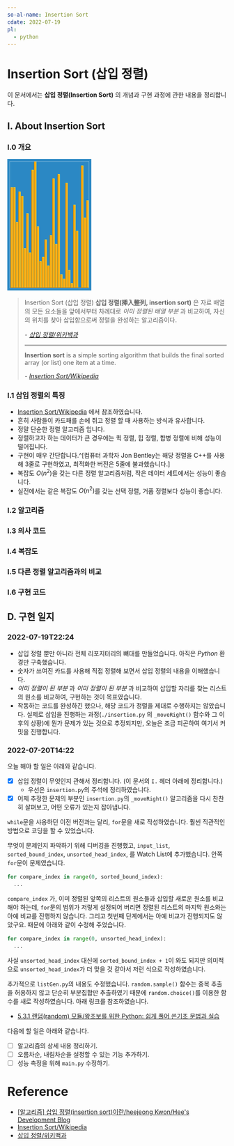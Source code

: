 ```yaml
---
so-al-name: Insertion Sort
cdate: 2022-07-19
pl:
  - python
---
```


# Insertion Sort (삽입 정렬)

이 문서에서는 **삽입 정렬(Insertion Sort)** 의 개념과 구현 과정에 관한 내용을 정리합니다.

## I. About Insertion Sort

### I.0 개요

![Insertion_Sort_Visualize.gif](./images/Insertion_Sort_Visualize.gif)

> Insertion Sort (삽입 정렬)
> **삽입 정렬(揷入整列, insertion sort)** 은 자료 배열의 모든 요소들을 앞에서부터 차례대로 *이미 정렬된 배열 부분* 과 비교하여, 자신의 위치를 찾아 삽입함으로써 정렬을 완성하는 알고리즘이다.
> 
> *\- [삽입 정렬/위키백과](https://ko.wikipedia.org/wiki/삽입_정렬)*
> 
> ---
> 
> **Insertion sort** is a simple sorting algorithm that builds the final sorted array (or list) one item at a time.
> 
> *\- [Insertion Sort/Wikipedia](https://en.wikipedia.org/wiki/Insertion_sort)*

### I.1 삽입 정렬의 특징

- [Insertion Sort/Wikipedia](https://en.wikipedia.org/wiki/Insertion_sort) 에서 참조하였습니다.
- 흔히 사람들이 카드패를 손에 쥐고 정렬 할 때 사용하는 방식과 유사합니다.
- 정말 단순한 정렬 알고리즘 입니다.
- 정렬하고자 하는 데이터가 큰 경우에는 퀵 정렬, 힙 정렬, 합병 정렬에 비해 성능이 떨어집니다.
- 구현이 매우 간단합니다.^[컴퓨터 과학자 Jon Bentley는 해당 정렬을 C++를 사용해 3줄로 구현하였고, 최적화한 버전은 5줄에 불과했습니다.]
- 복잡도 $O(n^2)$을 갖는 다른 정렬 알고리즘처럼, 작은 데이터 세트에서는 성능이 좋습니다.
- 실전에서는 같은 복잡도 $O(n^2)$를 갖는 선택 정렬, 거품 정렬보다 성능이 좋습니다.

### I.2 알고리즘

### I.3 의사 코드

### I.4 복잡도

### I.5 다른 정렬 알고리즘과의 비교

### I.6 구현 코드


## D. 구현 일지

### 2022-07-19T22:24

- 삽입 정렬 뿐만 아니라 전체 리포지터리의 뼈대를 만들었습니다. 아직은 *Python* 환경만 구축했습니다.
- 숫자가 쓰여진 카드를 사용해 직접 정렬해 보면서 삽입 정렬의 내용을 이해했습니다.
- *이미 정렬이 된 부분* 과 *이미 정렬이 된 부분* 과 비교하여 삽입할 자리를 찾는 리스트의 원소를 비교하여, 구현하는 것이 목표였습니다.
- 작동하는 코드를 완성하긴 했으나, 해당 코드가 정렬을 제대로 수행하지는 않았습니다. 실제로 삽입을 진행하는 과정(`./insertion.py` 의 `_moveRight()` 함수와 그 이후의 상황)에 뭔가 문제가 있는 것으로 추정되지만, 오늘은 조금 피곤하여 여기서 커밋을 진행합니다.

### 2022-07-20T14:22

오늘 해야 할 일은 아래와 같습니다.

- [x] 삽입 정렬이 무엇인지 관해서 정리합니다. (이 문서의 `I.` 헤더 아래에 정리합니다.)
  - 우선은 `insertion.py`의 주석에 정리하였습니다.
- [x] 어제 추정한 문제의 부분인 `insertion.py`의 `_moveRight()` 알고리즘을 다시 찬찬히 살펴보고, 어떤 오류가 있는지 잡아냅니다.

`while`문을 샤옹하던 이전 버전과는 달리, `for`문을 새로 작성하였습니다. 훨씬 직관적인 방법으로 코딩을 할 수 있었습니다.

무엇이 문제인지 파악하기 위해 디버깅을 진행했고, `input_list`, `sorted_bound_index`, `unsorted_head_index`, 를 Watch List에 추가했습니다. 안쪽 `for`문이 문제였습니다.

```python
for compare_index in range(0, sorted_bound_index):
  ...
```

`compare_index` 가, 이미 정렬된 앞쪽의 리스트의 원소들과 삽입할 새로운 원소를 비교해야 하는데, `for`문의 범위가 저렇게 설정되어 버리면 정렬된 리스트의 마지막 원소와는 아예 비교를 진행하지 않습니다. 그리고 첫번째 단계에서는 아예 비교가 진행되지도 않았구요. 때문에 아래와 같이 수정해 주었습니다.

```python
for compare_index in range(0, unsorted_head_index):
  ...
```
사실 `unsorted_head_index` 대신에 `sorted_bound_index + 1`이 와도 되지만 의미적으로 `unsorted_head_index`가 더 맞을 것 같아서 저런 식으로 작성하였습니다.
  
추가적으로 `listGen.py`의 내용도 수정했습니다. `random.sample()` 함수는 중복 추출을 허용하지 않고 단순히 부분집합만 추출하였기 때문에 `random.choice()`를 이용한 함수를 새로 작성하였습니다. 아래 링크를 참조하였습니다.

- [5.3.1 랜덤(random) 모듈/왕초보를 위한 Python: 쉽게 풀어 쓴기초 문법과 실습](https://wikidocs.net/79)

다음에 할 일은 아래와 같습니다.

- [ ] 알고리즘의 상세 내용 정리하기.
- [ ] 오름차순, 내림차순을 설정할 수 있는 기능 추가하기.
- [ ] 성능 측정을 위해 `main.py` 수정하기.

# Reference

- [\[알고리즘\] 삽입 정렬(insertion sort)이란/heejeong Kwon/Hee's Development Blog](https://gmlwjd9405.github.io/2018/05/06/algorithm-insertion-sort.html)
- [Insertion Sort/Wikipedia](https://en.wikipedia.org/wiki/Insertion_sort)
- [삽입 정렬/위키백과](https://ko.wikipedia.org/wiki/삽입_정렬)